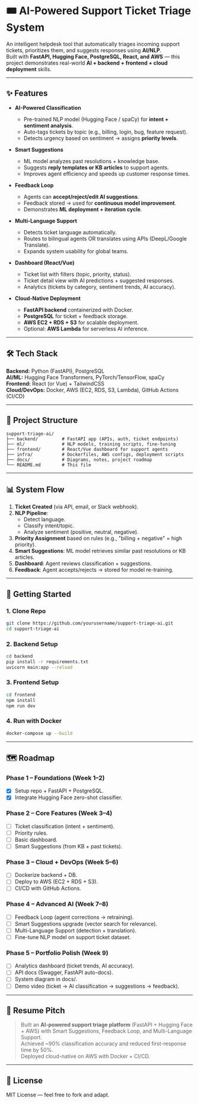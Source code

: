 # 🎟️ AI-Powered Support Ticket Triage System

An intelligent helpdesk tool that automatically triages incoming support tickets, prioritizes them, and suggests responses using **AI/NLP**.  
Built with **FastAPI, Hugging Face, PostgreSQL, React, and AWS** — this project demonstrates real-world **AI + backend + frontend + cloud deployment** skills.

---

## ✨ Features

- **AI-Powered Classification**
  - Pre-trained NLP model (Hugging Face / spaCy) for **intent + sentiment analysis**.
  - Auto-tags tickets by topic (e.g., billing, login, bug, feature request).
  - Detects urgency based on sentiment → assigns **priority levels**.

- **Smart Suggestions**
  - ML model analyzes past resolutions + knowledge base.
  - Suggests **reply templates or KB articles** to support agents.
  - Improves agent efficiency and speeds up customer response times.

- **Feedback Loop**
  - Agents can **accept/reject/edit AI suggestions**.
  - Feedback stored → used for **continuous model improvement**.
  - Demonstrates **ML deployment + iteration cycle**.

- **Multi-Language Support**
  - Detects ticket language automatically.
  - Routes to bilingual agents OR translates using APIs (DeepL/Google Translate).
  - Expands system usability for global teams.

- **Dashboard (React/Vue)**
  - Ticket list with filters (topic, priority, status).
  - Ticket detail view with AI predictions + suggested responses.
  - Analytics (tickets by category, sentiment trends, AI accuracy).

- **Cloud-Native Deployment**
  - **FastAPI backend** containerized with Docker.
  - **PostgreSQL** for ticket + feedback storage.
  - **AWS EC2 + RDS + S3** for scalable deployment.
  - Optional: **AWS Lambda** for serverless AI inference.

---

## 🛠 Tech Stack

**Backend:** Python (FastAPI), PostgreSQL  
**AI/ML:** Hugging Face Transformers, PyTorch/TensorFlow, spaCy  
**Frontend:** React (or Vue) + TailwindCSS  
**Cloud/DevOps:** Docker, AWS (EC2, RDS, S3, Lambda), GitHub Actions (CI/CD)  

---

## 📂 Project Structure

```
support-triage-ai/
├── backend/         # FastAPI app (APIs, auth, ticket endpoints)
├── ml/              # NLP models, training scripts, fine-tuning
├── frontend/        # React/Vue dashboard for support agents
├── infra/           # Dockerfiles, AWS configs, deployment scripts
├── docs/            # Diagrams, notes, project roadmap
└── README.md        # This file
```

---

## 📊 System Flow

1. **Ticket Created** (via API, email, or Slack webhook).  
2. **NLP Pipeline**:
   - Detect language.  
   - Classify intent/topic.  
   - Analyze sentiment (positive, neutral, negative).  
3. **Priority Assignment** based on rules (e.g., "billing + negative" = high priority).  
4. **Smart Suggestions**: ML model retrieves similar past resolutions or KB articles.  
5. **Dashboard**: Agent reviews classification + suggestions.  
6. **Feedback**: Agent accepts/rejects → stored for model re-training.  

---

## 🚀 Getting Started

### 1. Clone Repo
```bash
git clone https://github.com/yourusername/support-triage-ai.git
cd support-triage-ai
```

### 2. Backend Setup
```bash
cd backend
pip install -r requirements.txt
uvicorn main:app --reload
```

### 3. Frontend Setup
```bash
cd frontend
npm install
npm run dev
```

### 4. Run with Docker
```bash
docker-compose up --build
```

---

## 🗺 Roadmap

### Phase 1 – Foundations (Week 1–2)  
- [x] Setup repo + FastAPI + PostgreSQL.  
- [x] Integrate Hugging Face zero-shot classifier.  

### Phase 2 – Core Features (Week 3–4)  
- [ ] Ticket classification (intent + sentiment).  
- [ ] Priority rules.  
- [ ] Basic dashboard.  
- [ ] Smart Suggestions (from KB + past tickets).  

### Phase 3 – Cloud + DevOps (Week 5–6)  
- [ ] Dockerize backend + DB.  
- [ ] Deploy to AWS (EC2 + RDS + S3).  
- [ ] CI/CD with GitHub Actions.  

### Phase 4 – Advanced AI (Week 7–8)  
- [ ] Feedback Loop (agent corrections → retraining).  
- [ ] Smart Suggestions upgrade (vector search for relevance).  
- [ ] Multi-Language Support (detection + translation).  
- [ ] Fine-tune NLP model on support ticket dataset.  

### Phase 5 – Portfolio Polish (Week 9)  
- [ ] Analytics dashboard (ticket trends, AI accuracy).  
- [ ] API docs (Swagger, FastAPI auto-docs).  
- [ ] System diagram in docs/.  
- [ ] Demo video (ticket → AI classification → suggestions → feedback).  

---

## 📝 Resume Pitch

> Built an **AI-powered support triage platform** (FastAPI + Hugging Face + AWS) with Smart Suggestions, Feedback Loop, and Multi-Language Support.  
> Achieved ~90% classification accuracy and reduced first-response time by 50%.  
> Deployed cloud-native on AWS with Docker + CI/CD.

---

## 📜 License
MIT License — feel free to fork and adapt.
